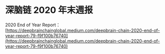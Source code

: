 # 深脑链 2020 年末週报

2020 End of Year Report：[https://deepbrainchainglobal.medium.com/deepbrain-chain-2020-end-of-year-report-79-f9f100b76740](https://deepbrainchainglobal.medium.com/deepbrain-chain-2020-end-of-year-report-79-f9f100b76740)
